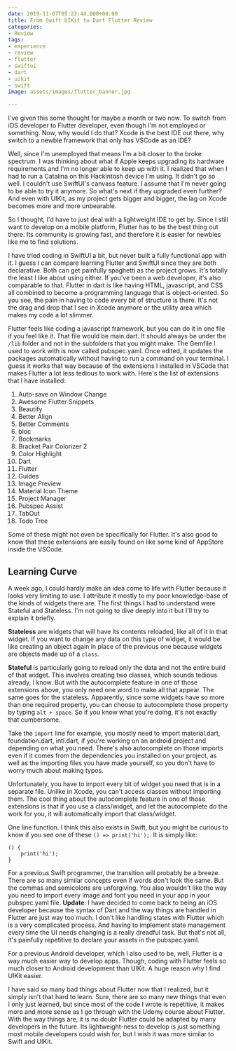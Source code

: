 ```yaml
---
date: 2019-11-07T05:23:44.000+00:00
title: From Swift UIKit to Dart Flutter Review
categories:
- Review
tags:
- experience
- review
- flutter
- swiftui
- dart
- uikit
- swift
image: assets/images/flutter_banner.jpg

---
```

I've given this some thought for maybe a month or two now. To switch from iOS developer to Flutter developer, even though I'm not employed or something. Now, why would I do that? Xcode is the best IDE out there, why switch to a newbie framework that only has VSCode as an IDE?

Well, since I'm unemployed that means I'm a bit closer to the broke spectrum. I was thinking about what if Apple keeps upgrading its hardware requirements and I'm no longer able to keep up with it. I realized that when I had to run a Catalina on this Hackintosh device I'm using. It didn't go so well. I couldn't use SwiftUI's canvass feature. I assume that I'm never going to be able to try it anymore. So what's next if they upgraded even further? And even with UIKit, as my project gets bigger and bigger, the lag on Xcode becomes more and more unbearable.

So I thought, I'd have to just deal with a lightweight IDE to get by. Since I still want to develop on a mobile platform, Flutter has to be the best thing out there. Its community is growing fast, and therefore it is easier for newbies like me to find solutions.

I have tried coding in SwiftUI a bit, but never built a fully functional app with it. I guess I can compare learning Flutter and SwiftUI since they are both declarative. Both can get painfully spaghetti as the project grows. It's totally the least I like about using either. If you've been a web developer, it's also comparable to that. Flutter in dart is like having HTML, javascript, and CSS all combined to become a programming language that is object-oriented. So you see, the pain in having to code every bit of structure is there. It's not the drag and drop that I see in Xcode anymore or the utility area which makes my code a lot slimmer.

Flutter feels like coding a javascript framework, but you can do it in one file if you feel like it. That file would be main.dart. It should always be under the `/lib` folder and not in the subfolders that you might make. The Gemfile I used to work with is now called pubspec.yaml. Once edited, it updates the packages automatically without having to run a command on your terminal. I guess it works that way because of the extensions I installed in VSCode that makes Flutter a lot less tedious to work with. Here's the list of extensions that I have installed:

 1. Auto-save on Window Change
 2. Awesome Flutter Snippets
 3. Beautify
 4. Better Align
 5. Better Comments
 6. bloc
 7. Bookmarks
 8. Bracket Pair Colorizer 2
 9. Color Highlight
10. Dart
11. Flutter
12. Guides
13. Image Preview
14. Material Icon Theme
15. Project Manager
16. Pubspec Assist
17. TabOut
18. Todo Tree

Some of these might not even be specifically for Flutter. It's also good to know that these extensions are easily found on like some kind of AppStore inside the VSCode.

## Learning Curve

A week ago, I could hardly make an idea come to life with Flutter because it looks very limiting to use. I attribute it mostly to my poor knowledge-base of the kinds of widgets there are. The first things I had to understand were Stateful and Stateless. I'm not going to dive deeply into it but I'll try to explain it briefly.

**Stateless** are widgets that will have its contents reloaded, like all of it in that widget. If you want to change any data on this type of widget, it would be like creating an object again in place of the previous one because widgets are objects made up of a `class`.

**Stateful** is particularly going to reload only the data and not the entire build of that widget. This involves creating two classes, which sounds tedious already, I know. But with the autocomplete feature in one of those extensions above, you only need one word to make all that appear. The same goes for the stateless. Apparently, since some widgets have so more than one required property, you can choose to autocomplete those property by typing `alt + space`. So if you know what you're doing, it's not exactly that cumbersome.

Take the `import` line for example, you mostly need to import material.dart, foundation.dart, intl.dart, if you're working on an android project and depending on what you need. There's also autocomplete on those imports even if it comes from the dependencies you installed on your project, as well as the importing files you have made yourself, so you don't have to worry much about making typos.

Unfortunately, you have to import every bit of widget you need that is in a separate file. Unlike in Xcode, you can't access classes without importing them. The cool thing about the autocomplete feature in one of those extensions is that if you use a class/widget, and let the autocomplete do the work for you, it will automatically import that class/widget.

One line function. I think this also exists in Swift, but you might be curious to know if you see one of these `() => print('hi');`. It is simply like:

    () {
    	print('hi');
    }

For a previous Swift programmer, the transition will probably be a breeze. There are so many similar concepts even if words don't look the same. But the commas and semicolons are unforgiving. You also wouldn't like the way you need to import every image and font you need in your app in your pubspec.yaml file. **Update**: I have decided to come back to being an iOS developer because the syntax of Dart and the way things are handled in Flutter are just way too much. I don't like handling states with Flutter which is a very complicated process. And having to implement state management every time the UI needs changing is a really dreadful task. But that's not all, it's painfully repetitive to declare your assets in the pubspec.yaml. 

For a previous Android developer, which I also used to be, well, Flutter is a way much easier way to develop apps. Though, coding with Flutter feels so much closer to Android development than UIKit. A huge reason why I find UIKit easier.

I have said so many bad things about Flutter now that I realized, but it simply isn't that hard to learn. Sure, there are so many new things that even I only just learned, but since most of the code I wrote is repetitive, it makes more and more sense as I go through with the Udemy course about Flutter. With the way things are, it is no doubt Flutter could be adapted by many developers in the future. Its lightweight-ness to develop is just something most mobile developers could wish for, but I wish it was more similar to Swift and UIKit.